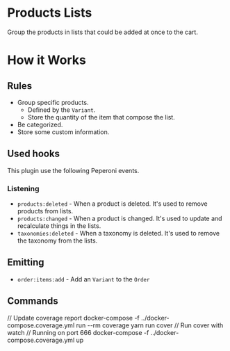 # Products Lists
Group the products in lists that could be added at once to the cart.

# How it Works

## Rules
* Group specific products.
  * Defined by the `Variant`.
  * Store the quantity of the item that compose the list.
* Be categorized.
* Store some custom information.

## Used hooks
This plugin use the following Peperoni events.

### Listening
* `products:deleted` - When a product is deleted. It's used to remove products from lists.
* `products:changed` - When a product is changed. It's used to update and recalculate things in the lists.
* `taxonomies:deleted` - When a taxonomy is deleted. It's used to remove the taxonomy from the lists.

## Emitting
* `order:items:add` - Add an `Variant` to the `Order`

## Commands
// Update coverage report
docker-compose -f ../docker-compose.coverage.yml run --rm coverage yarn run cover
// Run cover with watch
// Running on port 666
docker-compose -f ../docker-compose.coverage.yml up
